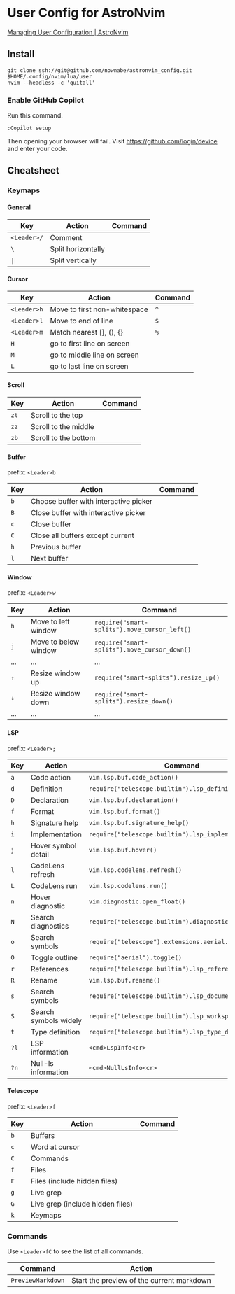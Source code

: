 # User Config for AstroNvim

[Managing User Configuration | AstroNvim](https://astronvim.com/Configuration/manage_user_config)

## Install

```shell
git clone ssh://git@github.com/nownabe/astronvim_config.git $HOME/.config/nvim/lua/user
nvim --headless -c 'quitall'
```

### Enable GitHub Copilot

Run this command.

```shell
:Copilot setup
```

Then opening your browser will fail. Visit https://github.com/login/device and enter your code.

## Cheatsheet

### Keymaps

#### General

| Key         | Action                       | Command |
|-------------|------------------------------|---------|
| `<Leader>/` | Comment                      |         |
| `\`         | Split horizontally           |         |
| `\|`        | Split vertically             |         |

#### Cursor

| Key         | Action                       | Command |
|-------------|------------------------------|---------|
| `<Leader>h` | Move to first non-whitespace | `^`     |
| `<Leader>l` | Move to end of line          | `$`     |
| `<Leader>m` | Match nearest [], (), {}     | `%`     |
| `H`         | go to first line on screen   |         |
| `M`         | go to middle line on screen  |         |
| `L`         | go to last line on screen    |         |

#### Scroll

| Key         | Action                       | Command |
|-------------|------------------------------|---------|
| `zt`        | Scroll to the top            |         |
| `zz`        | Scroll to the middle         |         |
| `zb`        | Scroll to the bottom         |         |

#### Buffer

prefix: `<Leader>b`

| Key | Action                                | Command |
|-----|---------------------------------------|---------|
| `b` | Choose buffer with interactive picker |         |
| `B` | Close buffer with interactive picker  |         |
| `c` | Close buffer                          |         |
| `C` | Close all buffers except current      |         |
| `h` | Previous buffer                       |         |
| `l` | Next buffer                           |         |

#### Window

prefix: `<Leader>w`

| Key | Action               | Command                                      |
|-----|----------------------|----------------------------------------------|
| `h` | Move to left window  | `require("smart-splits").move_cursor_left()` |
| `j` | Move to below window | `require("smart-splits").move_cursor_down()` |
| ... | ...                  | ...                                          |
| `↑` | Resize window up     | `require("smart-splits").resize_up()`        |
| `↓` | Resize window down   | `require("smart-splits").resize_down()`      |
| ... | ...                  | ...                                          |

#### LSP

prefix: `<Leader>;`

| Key  | Action                | Command                                                |
|------|-----------------------|--------------------------------------------------------|
| `a`  | Code action           | `vim.lsp.buf.code_action()`                            |
| `d`  | Definition            | `require("telescope.builtin").lsp_definitions()`       |
| `D`  | Declaration           | `vim.lsp.buf.declaration()`                            |
| `f`  | Format                | `vim.lsp.buf.format()`                                 |
| `h`  | Signature help        | `vim.lsp.buf.signature_help()`                         |
| `i`  | Implementation        | `require("telescope.builtin").lsp_implementations()`   |
| `j`  | Hover symbol detail   | `vim.lsp.buf.hover()`                                  |
| `l`  | CodeLens refresh      | `vim.lsp.codelens.refresh()`                           |
| `L`  | CodeLens run          | `vim.lsp.codelens.run()`                               |
| `n`  | Hover diagnostic      | `vim.diagnostic.open_float()`                          |
| `N`  | Search diagnostics    | `require("telescope.builtin").diagnostics()`           |
| `o`  | Search symbols        | `require("telescope").extensions.aerial.aerial()`      |
| `O`  | Toggle outline        | `require("aerial").toggle()`                           |
| `r`  | References            | `require("telescope.builtin").lsp_references()`        |
| `R`  | Rename                | `vim.lsp.buf.rename()`                                 |
| `s`  | Search symbols        | `require("telescope.builtin").lsp_document_symbols()`  |
| `S`  | Search symbols widely | `require("telescope.builtin").lsp_workspace_symbols()` |
| `t`  | Type definition       | `require("telescope.builtin").lsp_type_definitions()`  |
| `?l` | LSP information       | `<cmd>LspInfo<cr>`                                     |
| `?n` | Null-ls information   | `<cmd>NullLsInfo<cr>`                                  |

#### Telescope

prefix: `<Leader>f`

| Key | Action                           | Command |
|-----|----------------------------------|---------|
| `b` | Buffers                          |         |
| `c` | Word at cursor                   |         |
| `C` | Commands                         |         |
| `f` | Files                            |         |
| `F` | Files (include hidden files)     |         |
| `g` | Live grep                        |         |
| `G` | Live grep (include hidden files) |         |
| `k` | Keymaps                          |         |

### Commands

Use `<Leader>fC` to see the list of all commands.

| Command           | Action                                    |
|-------------------|-------------------------------------------|
| `PreviewMarkdown` | Start the preview of the current markdown |
